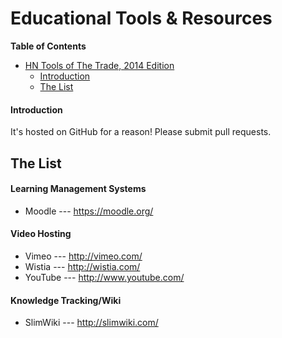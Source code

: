 # Educational Tools & Resources
**Table of Contents**

* [HN Tools of The Trade, 2014 Edition](#user-content-educational-tools-resources)
  * [Introduction](#user-content-introduction)
  * [The List](#user-content-the-list)

#### Introduction

It's hosted on GitHub for a reason! Please submit pull requests.

## The List

#### Learning Management Systems
* Moodle --- https://moodle.org/

#### Video Hosting 
* Vimeo --- http://vimeo.com/
* Wistia --- http://wistia.com/
* YouTube --- http://www.youtube.com/

#### Knowledge Tracking/Wiki
* SlimWiki --- http://slimwiki.com/ 